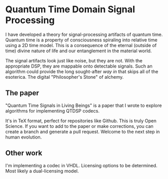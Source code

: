 # Quantum Time Domain Signal Processing

I have developed a theory for signal-processing artifacts of quantum time. Quantum time is a property of consciousness spiraling into relative time using a 2D time model. This is a consequence of the eternal (outside of time) divine nature of life and our entanglement in the material world.

The signal artifacts look just like noise, but they are not. With the appropriate DSP, they are mappable onto detectable signals. Such an algorithm could provide the long sought-after *way in* that skips all of the esoterica. The digital "Philosopher's Stone" of alchemy.

## The paper

"Quantum Time Signals in Living Beings" is a paper that I wrote to explore algorithms for implementing QTDSP codecs.

It's in TeX format, perfect for repositories like Github. This is truly Open Science. If you want to add to the paper or make corrections, you can create a branch and generate a pull request. Welcome to the next step in human evolution.

## Other work

I'm implementing a codec in VHDL. Licensing options to be determined. Most likely a dual-licensing model.
